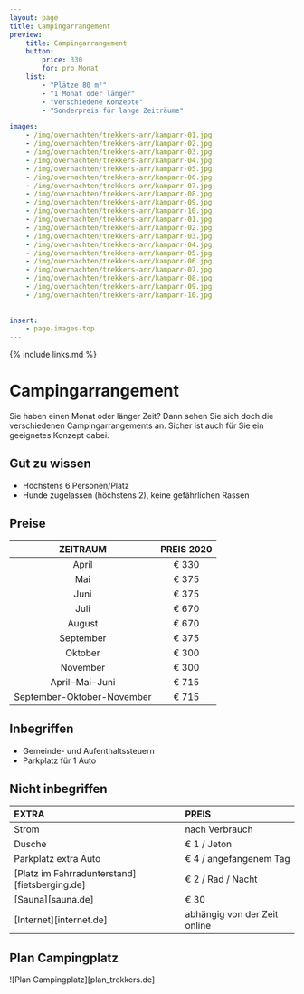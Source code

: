```yaml
---
layout: page
title: Campingarrangement 
preview: 
    title: Campingarrangement 
    button:
        price: 330
        for: pro Monat
    list:
        - "Plätze 80 m²"
        - "1 Monat oder länger"
        - "Verschiedene Konzepte"
        - "Sonderpreis für lange Zeiträume"

images:
    - /img/overnachten/trekkers-arr/kamparr-01.jpg
    - /img/overnachten/trekkers-arr/kamparr-02.jpg
    - /img/overnachten/trekkers-arr/kamparr-03.jpg
    - /img/overnachten/trekkers-arr/kamparr-04.jpg
    - /img/overnachten/trekkers-arr/kamparr-05.jpg
    - /img/overnachten/trekkers-arr/kamparr-06.jpg
    - /img/overnachten/trekkers-arr/kamparr-07.jpg
    - /img/overnachten/trekkers-arr/kamparr-08.jpg
    - /img/overnachten/trekkers-arr/kamparr-09.jpg
    - /img/overnachten/trekkers-arr/kamparr-10.jpg
    - /img/overnachten/trekkers-arr/kamparr-01.jpg
    - /img/overnachten/trekkers-arr/kamparr-02.jpg
    - /img/overnachten/trekkers-arr/kamparr-03.jpg
    - /img/overnachten/trekkers-arr/kamparr-04.jpg
    - /img/overnachten/trekkers-arr/kamparr-05.jpg
    - /img/overnachten/trekkers-arr/kamparr-06.jpg
    - /img/overnachten/trekkers-arr/kamparr-07.jpg
    - /img/overnachten/trekkers-arr/kamparr-08.jpg
    - /img/overnachten/trekkers-arr/kamparr-09.jpg
    - /img/overnachten/trekkers-arr/kamparr-10.jpg
    
    
insert:
    - page-images-top
---
```


{% include links.md %}

# Campingarrangement

Sie haben einen Monat oder länger Zeit? Dann sehen Sie sich doch die verschiedenen Campingarrangements an. Sicher ist auch für Sie ein geeignetes Konzept dabei.

## Gut zu wissen

- Höchstens 6 Personen/Platz
- Hunde zugelassen (höchstens 2), keine gefährlichen Rassen

## Preise

ZEITRAUM        | PREIS 2020   
:-------------:|:-----------:|
April          |€ 330               
Mai            |€ 375                   
Juni           |€ 375       
Juli           |€ 670            
August         |€ 670   
September      |€ 375
Oktober        |€ 300
November       |€ 300
April-Mai-Juni |€ 715
September-Oktober-November|€ 715

## Inbegriffen

- Gemeinde- und Aufenthaltssteuern
- Parkplatz für 1 Auto

## Nicht inbegriffen

EXTRA              | PREIS 
:------------------|:-----------|
Strom              |nach Verbrauch 
Dusche             |€ 1 / Jeton
Parkplatz extra Auto  | € 4 / angefangenem Tag
[Platz im Fahrradunterstand][fietsberging.de]| € 2 / Rad / Nacht
[Sauna][sauna.de]   | € 30
[Internet][internet.de]| abhängig von der Zeit online

## Plan Campingplatz

![Plan Campingplatz][plan_trekkers.de]